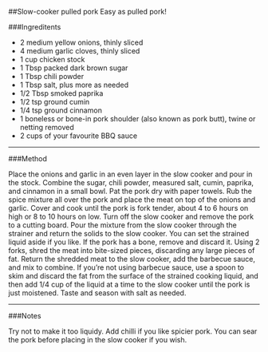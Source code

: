 ##Slow-cooker pulled pork
Easy as pulled pork!

###Ingreditents
* 2 medium yellow onions, thinly sliced
* 4 medium garlic cloves, thinly sliced
* 1 cup chicken stock
* 1 Tbsp packed dark brown sugar
* 1 Tbsp chili powder
* 1 Tbsp salt, plus more as needed
* 1/2 Tbsp smoked paprika
* 1/2 tsp ground cumin
* 1/4 tsp ground cinnamon
* 1 boneless or bone-in pork shoulder (also known as pork butt), twine or netting removed
* 2 cups of your favourite BBQ sauce

___
###Method

Place the onions and garlic in an even layer in the slow cooker and pour in the stock.
Combine the sugar, chili powder, measured salt, cumin, paprika, and cinnamon in a small bowl. 
Pat the pork dry with paper towels.
Rub the spice mixture all over the pork and place the meat on top of the onions and garlic.
Cover and cook until the pork is fork tender, about 4 to 6 hours on high or 8 to 10 hours on low.
Turn off the slow cooker and remove the pork to a cutting board. 
Pour the mixture from the slow cooker through the strainer and return the solids to the slow cooker.
You can set the strained liquid aside if you like.
If the pork has a bone, remove and discard it.
Using 2 forks, shred the meat into bite-sized pieces, discarding any large pieces of fat. 
Return the shredded meat to the slow cooker, add the barbecue sauce, and mix to combine. 
If you’re not using barbecue sauce, use a spoon to skim and discard the fat from the surface of the strained cooking liquid, and then add 1/4 cup of the liquid at a time to the slow cooker until the pork is just moistened. 
Taste and season with salt as needed.

___
###Notes

Try not to make it too liquidy.
Add chilli if you like spicier pork.
You can sear the pork before placing in the slow cooker if you wish.
